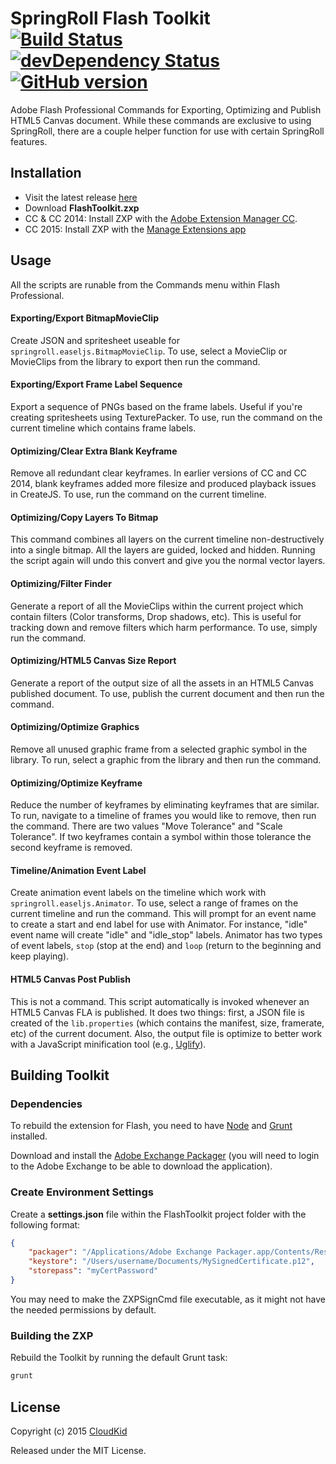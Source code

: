 # SpringRoll Flash Toolkit [![Build Status](https://travis-ci.org/SpringRoll/FlashToolkit.svg)](https://travis-ci.org/SpringRoll/FlashToolkit) [![devDependency Status](https://david-dm.org/SpringRoll/FlashToolkit/dev-status.svg)](https://david-dm.org/SpringRoll/FlashToolkit#info=devDependencies) [![GitHub version](https://badge.fury.io/gh/SpringRoll%2FFlashToolkit.svg)](http://badge.fury.io/gh/SpringRoll%2FFlashToolkit)

Adobe Flash Professional Commands for Exporting, Optimizing and Publish HTML5 Canvas document. While these commands are exclusive to using SpringRoll, there are a couple helper function for use with certain SpringRoll features.

## Installation

* Visit the latest release [here](https://github.com/SpringRoll/FlashToolkit/releases)
* Download **FlashToolkit.zxp**
* CC & CC 2014: Install ZXP with the [Adobe Extension Manager CC](https://www.adobe.com/exchange/em_download/).
* CC 2015: Install ZXP with the  [Manage Extensions app](https://blogs.adobe.com/flashpro/installing-zxp-extensions-using-the-manage-extensions-utility/)

## Usage

All the scripts are runable from the Commands menu within Flash Professional.

#### Exporting/Export BitmapMovieClip

Create JSON and spritesheet useable for `springroll.easeljs.BitmapMovieClip`. To use, select a MovieClip or MovieClips from the library to export then run the command.

#### Exporting/Export Frame Label Sequence

Export a sequence of PNGs based on the frame labels. Useful if you're creating spritesheets using TexturePacker. To use, run the command on the current timeline which contains frame labels.

#### Optimizing/Clear Extra Blank Keyframe

Remove all redundant clear keyframes. In earlier versions of CC and CC 2014, blank keyframes added more filesize and produced playback issues in CreateJS. To use, run the command on the current timeline.

#### Optimizing/Copy Layers To Bitmap

This command combines all layers on the current timeline non-destructively into a single bitmap. All the layers are guided, locked and hidden. Running the script again will undo this convert and give you the normal vector layers.

#### Optimizing/Filter Finder

Generate a report of all the MovieClips within the current project which contain filters (Color transforms, Drop shadows, etc). This is useful for tracking down and remove filters which harm performance. To use, simply run the command.

#### Optimizing/HTML5 Canvas Size Report

Generate a report of the output size of all the assets in an HTML5 Canvas published document. To use, publish the current document and then run the command.

#### Optimizing/Optimize Graphics

Remove all unused graphic frame from a selected graphic symbol in the library. To run, select a graphic from the library and then run the command.

#### Optimizing/Optimize Keyframe

Reduce the number of keyframes by eliminating keyframes that are similar. To run, navigate to a timeline of frames you would like to remove, then run the command. There are two values "Move Tolerance" and "Scale Tolerance". If two keyframes contain a symbol within those tolerance the second keyframe is removed.

#### Timeline/Animation Event Label

Create animation event labels on the timeline which work with `springroll.easeljs.Animator`. To use, select a range of frames on the current timeline and run the command. This will prompt for an event name to create a start and end label for use with Animator. For instance, "idle" event name will create "idle" and "idle_stop" labels. Animator has two types of event labels, `stop` (stop at the end) and `loop` (return to the beginning and keep playing).

#### HTML5 Canvas Post Publish

This is not a command. This script automatically is invoked whenever an HTML5 Canvas FLA is published. It does two things: first, a JSON file is created of the `lib.properties` (which contains the manifest, size, framerate, etc) of the current document. Also, the output file is optimize to better work with a JavaScript minification tool (e.g., [Uglify](https://github.com/mishoo/UglifyJS2)).

## Building Toolkit

### Dependencies

To rebuild the extension for Flash, you need to have [Node](http://nodejs.org) and [Grunt](http://gruntjs.com/getting-started) installed.

Download and install the [Adobe Exchange Packager](https://www.adobeexchange.com/resources) (you will need to login to the Adobe Exchange to be able to download the application).

### Create Environment Settings

Create a **settings.json** file within the FlashToolkit project folder with the following format:

```json
{
	"packager": "/Applications/Adobe Exchange Packager.app/Contents/Resources/macosx/ZXPSignCmd",
	"keystore": "/Users/username/Documents/MySignedCertificate.p12",
	"storepass": "myCertPassword"
}
```
You may need to make the ZXPSignCmd file executable, as it might not have the needed permissions by default.

### Building the ZXP

Rebuild the Toolkit by running the default Grunt task:

```bash
grunt
```

## License

Copyright (c) 2015 [CloudKid](https://github.com/cloudkidstudio)

Released under the MIT License.
